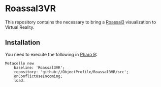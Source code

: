 # Roassal3VR

This repository contains the necessary to bring a [Roassal3](https://github.com/ObjectProfile/Roassal3) visualization to Virtual Reality. 

## Installation
You need to execute the following in [Pharo 9](http://pharo.org):

```Smalltalk
Metacello new
    baseline: 'Roassal3VR';
    repository: 'github://ObjectProfile/Roassal3VR/src';
    onConflictUseIncoming;
    load.
```   

